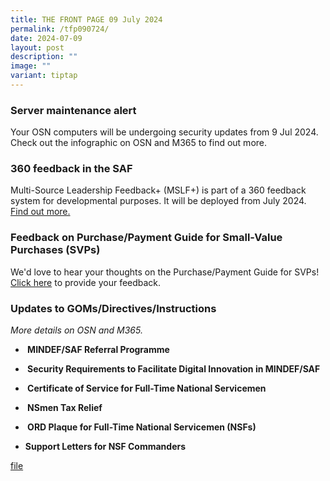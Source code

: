 ```yaml
---
title: THE FRONT PAGE 09 July 2024
permalink: /tfp090724/
date: 2024-07-09
layout: post
description: ""
image: ""
variant: tiptap
---
```

<h3>Server maintenance alert</h3>
<p>Your OSN computers will be undergoing security updates from 9 Jul 2024.
Check out the infographic on OSN and M365 to find out more.</p>
<h3>360 feedback in the SAF</h3>
<p>Multi-Source Leadership Feedback+ (MSLF+) is part of a 360 feedback system
for developmental purposes. It will be deployed from July 2024. <a href="https://go.gov.sg/mslf-d3" class="text-entity-link" rel="noopener noreferrer" target="_blank">Find out more.</a>
</p>
<h3><strong>Feedback on Purchase/Payment Guide for Small-Value Purchases (SVPs)</strong></h3>
<p>We'd love to hear your thoughts on the Purchase/Payment Guide for SVPs!
<a href="https://go.gov.sg/svp-purchase-payment-guide-survey" class="text-entity-link" rel="noopener noreferrer" target="_blank">Click here</a>&nbsp;to provide your feedback.</p>
<h3><strong>Updates to GOMs/Directives/Instructions</strong></h3>
<p><em>More details on OSN and M365.</em>
</p>
<ul data-tight="true" class="tight">
<li>
<p><strong>&nbsp;MINDEF/SAF Referral Programme</strong>
</p>
</li>
<li>
<p><strong>&nbsp;Security Requirements to Facilitate Digital Innovation in MINDEF/SAF</strong>
</p>
</li>
<li>
<p><strong>&nbsp;Certificate of Service for Full-Time National Servicemen</strong>
</p>
</li>
<li>
<p><strong>&nbsp;NSmen Tax Relief</strong>
</p>
</li>
<li>
<p><strong>&nbsp;ORD Plaque for Full-Time National Servicemen (NSFs)</strong>
</p>
</li>
<li>
<p><strong>Support Letters for NSF Commanders</strong>
</p>
</li>
</ul>
<p><a href="/files/Eligible_civil_servants_to_get_annual_S_500__well_being__benefit_from_October___CNA.pdf" rel="noopener noreferrer nofollow" target="_blank">file</a>
</p>
<p></p>
<p></p>
<p></p>